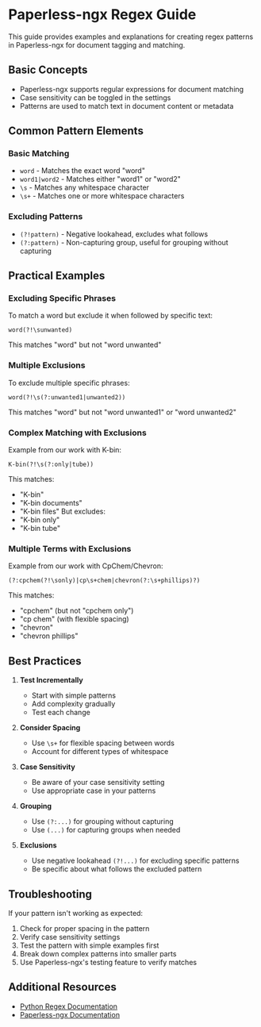 # Paperless-ngx Regex Guide

This guide provides examples and explanations for creating regex patterns in Paperless-ngx for document tagging and matching.

## Basic Concepts

- Paperless-ngx supports regular expressions for document matching
- Case sensitivity can be toggled in the settings
- Patterns are used to match text in document content or metadata

## Common Pattern Elements

### Basic Matching

- `word` - Matches the exact word "word"
- `word1|word2` - Matches either "word1" or "word2"
- `\s` - Matches any whitespace character
- `\s+` - Matches one or more whitespace characters

### Excluding Patterns

- `(?!pattern)` - Negative lookahead, excludes what follows
- `(?:pattern)` - Non-capturing group, useful for grouping without capturing

## Practical Examples

### Excluding Specific Phrases

To match a word but exclude it when followed by specific text:

```
word(?!\sunwanted)
```

This matches "word" but not "word unwanted"

### Multiple Exclusions

To exclude multiple specific phrases:

```
word(?!\s(?:unwanted1|unwanted2))
```

This matches "word" but not "word unwanted1" or "word unwanted2"

### Complex Matching with Exclusions

Example from our work with K-bin:

```
K-bin(?!\s(?:only|tube))
```

This matches:

- "K-bin"
- "K-bin documents"
- "K-bin files"
  But excludes:
- "K-bin only"
- "K-bin tube"

### Multiple Terms with Exclusions

Example from our work with CpChem/Chevron:

```
(?:cpchem(?!\sonly)|cp\s+chem|chevron(?:\s+phillips)?)
```

This matches:

- "cpchem" (but not "cpchem only")
- "cp chem" (with flexible spacing)
- "chevron"
- "chevron phillips"

## Best Practices

1. **Test Incrementally**

   - Start with simple patterns
   - Add complexity gradually
   - Test each change

2. **Consider Spacing**

   - Use `\s+` for flexible spacing between words
   - Account for different types of whitespace

3. **Case Sensitivity**

   - Be aware of your case sensitivity setting
   - Use appropriate case in your patterns

4. **Grouping**

   - Use `(?:...)` for grouping without capturing
   - Use `(...)` for capturing groups when needed

5. **Exclusions**
   - Use negative lookahead `(?!...)` for excluding specific patterns
   - Be specific about what follows the excluded pattern

## Troubleshooting

If your pattern isn't working as expected:

1. Check for proper spacing in the pattern
2. Verify case sensitivity settings
3. Test the pattern with simple examples first
4. Break down complex patterns into smaller parts
5. Use Paperless-ngx's testing feature to verify matches

## Additional Resources

- [Python Regex Documentation](https://docs.python.org/3/library/re.html)
- [Paperless-ngx Documentation](https://docs.paperless-ngx.com/)
